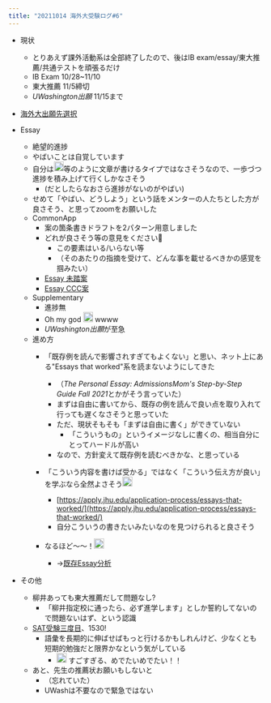 ```yaml
---
title: "20211014 海外大受験ログ#6"
---
```


* 現状
  
  * とりあえず課外活動系は全部終了したので、後はIB exam/essay/東大推薦/共通テストを頑張るだけ
  * IB Exam 10/28~11/10
  * 東大推薦 11/5締切
  * *UWashington出願* 11/15まで
* [海外大出願先選択](%E6%B5%B7%E5%A4%96%E5%A4%A7%E5%87%BA%E9%A1%98%E5%85%88%E9%81%B8%E6%8A%9E.md)

* Essay
  
  * 絶望的進捗
  * やばいことは自覚しています
  * 自分は<img src='https://scrapbox.io/api/pages/blu3mo-public/rickshinmi/icon' alt='rickshinmi.icon' height="19.5"/>等のように文章が書けるタイプではなさそうなので、一歩づつ進捗を積み上げて行くしかなさそう
    * (だとしたらなおさら進捗がないのがやばい)
  * せめて「やばい、どうしよう」という話をメンターの人たちとした方が良さそう、と思ってzoomをお願いした
  * CommonApp
    * 案の箇条書きドラフトを2パターン用意しました
    * どれが良さそう等の意見をください🙇
      * この要素はいる/いらない等
      * （そのあたりの指摘を受けて、どんな事を載せるべきかの感覚を掴みたい）
    * [Essay 未踏案](Essay%20%E6%9C%AA%E8%B8%8F%E6%A1%88.md)
    * [Essay CCC案](Essay%20CCC%E6%A1%88.md)
  * Supplementary
    * 進捗無
    * Oh my god <img src='https://scrapbox.io/api/pages/blu3mo-public/yutarotanaka601/icon' alt='yutarotanaka601.icon' height="19.5"/> wwww
    * *UWashington出願*が至急
  * 進め方
    * 「既存例を読んで影響されすぎてもよくない」と思い、ネット上にある"Essays that worked"系を読まないようにしてきた
      * （*The Personal Essay: AdmissionsMom's Step-by-Step Guide Fall 2021*とかがそう言っていた）
      * まずは自由に書いてから、既存の例を読んで良い点を取り入れて行っても遅くなさそうと思っていた
      * ただ、現状そもそも「まずは自由に書く」ができていない
        * 「こういうもの」というイメージなしに書くの、相当自分にとってハードルが高い
      * なので、方針変えて既存例を読むべきかな、と思っている
    * 「こういう内容を書けば受かる」ではなく「こういう伝え方が良い」を学ぶなら全然よさそう<img src='https://scrapbox.io/api/pages/blu3mo-public/yutarotanaka601/icon' alt='yutarotanaka601.icon' height="19.5"/>

      * [https://apply.jhu.edu/application-process/essays-that-worked/](https://apply.jhu.edu/application-process/essays-that-worked/)
      * 自分こういうの書きたいみたいなのを見つけられると良さそう
    * なるほど〜〜！<img src='https://scrapbox.io/api/pages/blu3mo-public/blu3mo/icon' alt='blu3mo.icon' height="19.5"/>

      * →[既存Essay分析](%E6%97%A2%E5%AD%98Essay%E5%88%86%E6%9E%90.md)
* その他
  
  * 柳井あっても東大推薦だして問題なし?
    * 「柳井指定校に通ったら、必ず進学します」としか誓約してないので問題ないはず、という認識
  * [SAT受験三度目](SAT%E5%8F%97%E9%A8%93%E4%B8%89%E5%BA%A6%E7%9B%AE.md)、1530!
    * 語彙を長期的に伸ばせばもっと行けるかもしれんけど、少なくとも短期的勉強だと限界かなという気がしている
      * <img src='https://scrapbox.io/api/pages/blu3mo-public/yutarotanaka601/icon' alt='yutarotanaka601.icon' height="19.5"/> すごすぎる、めでたいめでたい！！
  * あと、先生の推薦状お願いもしないと
    * （忘れていた）
    * UWashは不要なので緊急ではない
